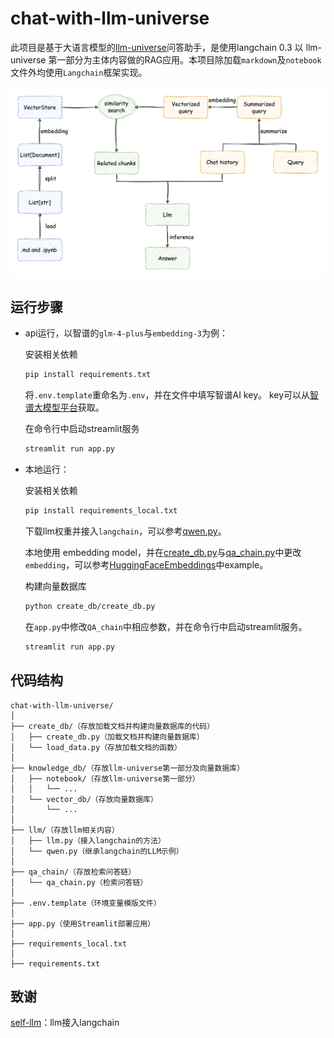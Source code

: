 # chat-with-llm-universe

此项目是基于大语言模型的[llm-universe](https://github.com/datawhalechina/llm-universe)问答助手，是使用langchain 0.3 以 llm-universe 第一部分为主体内容做的RAG应用。本项目除加载`markdown`及`notebook`文件外均使用`Langchain`框架实现。

<div style="text-align: center;">
<img src="./img/structure.png" alt="solution" width="800">
</div>

## 运行步骤

* api运行，以智谱的`glm-4-plus`与`embedding-3`为例：

    安装相关依赖
    ```bash
    pip install requirements.txt
    ```

    将`.env.template`重命名为`.env`，并在文件中填写智谱AI key。 key可以从[智谱大模型平台](https://open.bigmodel.cn/usercenter/apikeys)获取。

    在命令行中启动streamlit服务

    ```bash
    streamlit run app.py
    ```
* 本地运行：

    安装相关依赖
    ```bash
    pip install requirements_local.txt
    ```
    下载llm权重并接入`langchain`，可以参考[qwen.py](https://github.com/lta155/chat-with-llm-universe/blob/main/llm/qwen.py)。

    本地使用 embedding model，并在[create_db.py](https://github.com/lta155/chat-with-llm-universe/blob/main/create_db/create_db.py)与[qa_chain.py](https://github.com/lta155/chat-with-llm-universe/blob/main/qa_chain/qa_chain.py)中更改`embedding`，可以参考[HuggingFaceEmbeddings](https://api.python.langchain.com/en/latest/embeddings/langchain_huggingface.embeddings.huggingface.HuggingFaceEmbeddings.html#langchain_huggingface.embeddings.huggingface.HuggingFaceEmbeddings)中example。

    构建向量数据库
    ```bash
    python create_db/create_db.py
    ```
    在`app.py`中修改`QA_chain`中相应参数，并在命令行中启动streamlit服务。
    ```bash
    streamlit run app.py
    ```

## 代码结构
```
chat-with-llm-universe/
│
├── create_db/（存放加载文档并构建向量数据库的代码）
│   ├── create_db.py（加载文档并构建向量数据库）
│   └── load_data.py（存放加载文档的函数）
│
├── knowledge_db/（存放llm-universe第一部分及向量数据库）
│   ├── notebook/（存放llm-universe第一部分）
│   │   └── ...
│   └── vector_db/（存放向量数据库）
│       └── ... 
│
├── llm/（存放llm相关内容）
│   ├── llm.py（接入langchain的方法）
│   └── qwen.py（继承langchain的LLM示例）
│
├── qa_chain/（存放检索问答链）
│   └── qa_chain.py（检索问答链）
│
├── .env.template（环境变量模版文件）
│
├── app.py（使用Streamlit部署应用）
│
├── requirements_local.txt
│
├── requirements.txt
```

## 致谢
[self-llm](https://github.com/datawhalechina/self-llm)：llm接入langchain
